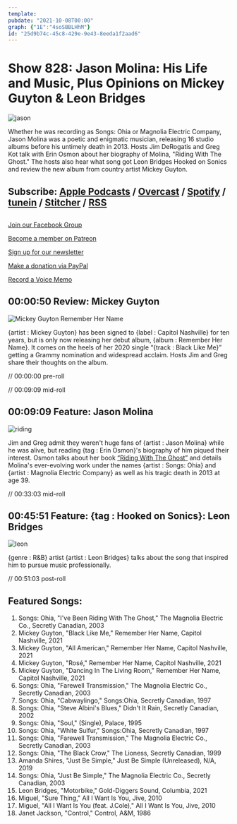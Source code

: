 ```yaml
---
template: 
pubdate: "2021-10-08T00:00"
graph: {"1E":"4soSBBLHhM"}
id: "25d9b74c-45c8-429e-9e43-8eeda1f2aad6"
---
```






# Show 828: Jason Molina: His Life and Music, Plus Opinions on Mickey Guyton & Leon Bridges

![jason](https://static.soundopinions.org/images/2021/jason.jpeg)

Whether he was recording as Songs: Ohia or Magnolia Electric Company, Jason Molina was a poetic and enigmatic musician, releasing 16 studio albums before his untimely death in 2013. Hosts Jim DeRogatis and Greg Kot talk with Erin Osmon about her biography of Molina, "Riding With The Ghost." The hosts also hear what song got Leon Bridges Hooked on Sonics and review the new album from country artist Mickey Guyton. 



## Subscribe: [Apple Podcasts](https://itunes.apple.com/us/podcast/sound-opinions/id94793843) / [Overcast](https://overcast.fm/itunes94793843/sound-opinions) / [Spotify](https://open.spotify.com/show/1kNR8YL7TBrQuRxDdS4wtU) / [tunein](https://tunein.com/podcasts/Music-Podcasts/Sound-Opinions-p60273/) / [Stitcher](http://www.stitcher.com/podcast/sound-opinions) / [RSS](https://feeds.simplecast.com/Nn6fjnB0)



## 

[Join our Facebook Group](https://bit.ly/3sivr9T)

[Become a member on Patreon](https://bit.ly/3slWZvc)

[Sign up for our newsletter](https://bit.ly/3eEvRnG)

[Make a donation via PayPal](https://bit.ly/3dmt9lU)

[Record a Voice Memo](https://bit.ly/2RyD5Ah)



## 00:00:50 Review: Mickey Guyton

![Mickey Guyton Remember Her Name](https://static.soundopinions.org/assets/828/1E5.jpg)

{artist : Mickey Guyton} has been signed to {label : Capitol Nashville} for ten years, but is only now releasing her debut album, {album : Remember Her Name}. It comes on the heels of her 2020 single “{track : Black Like Me}” getting a Grammy nomination and widespread acclaim. Hosts Jim and Greg share their thoughts on the album.

// 00:00:00 pre-roll

// 00:09:09 mid-roll



## 00:09:09 Feature: Jason Molina

![riding](https://static.soundopinions.org/images/2021/riding.jpeg)

Jim and Greg admit they weren't huge fans of {artist : Jason Molina} while he was alive, but reading {tag : Erin Osmon}'s biography of him piqued their interest. Osmon talks about her book [“Riding With The Ghost”](https://bookshop.org/books/jason-molina-riding-with-the-ghost-9781538112182/9781538112182) and details Molina's ever-evolving work under the names {artist : Songs: Ohia} and {artist : Magnolia Electric Company} as well as his tragic death in 2013 at age 39.

// 00:33:03 mid-roll



## 00:45:51 Feature: {tag : Hooked on Sonics}: Leon Bridges

![leon](https://static.soundopinions.org/images/2021/leon.jpeg)

{genre : R&B} artist {artist : Leon Bridges} talks about the song that inspired him to pursue music professionally.

// 00:51:03 post-roll



## Featured Songs:

1. Songs: Ohia, "I've Been Riding With The Ghost," The Magnolia Electric Co., Secretly Canadian, 2003
2. Mickey Guyton, "Black Like Me," Remember Her Name, Capitol Nashville, 2021
3. Mickey Guyton, "All American," Remember Her Name, Capitol Nashville, 2021
4. Mickey Guyton, "Rosé," Remember Her Name, Capitol Nashville, 2021
5. Mickey Guyton, "Dancing In The Living Room," Remember Her Name, Capitol Nashville, 2021
6. Songs: Ohia, "Farewell Transmission," The Magnolia Electric Co., Secretly Canadian, 2003
7. Songs: Ohia, "Cabwaylingo," Songs:Ohia, Secretly Canadian, 1997
8. Songs: Ohia, "Steve Albini's Blues," Didn't It Rain, Secretly Canadian, 2002
9. Songs: Ohia, "Soul," (Single), Palace, 1995
10. Songs: Ohia, "White Sulfur," Songs:Ohia, Secretly Canadian, 1997
11. Songs: Ohia, "Farewell Transmission," The Magnolia Electric Co., Secretly Canadian, 2003
12. Songs: Ohia, "The Black Crow," The Lioness, Secretly Canadian, 1999
13. Amanda Shires, "Just Be Simple," Just Be Simple (Unreleased), N/A, 2019
14. Songs: Ohia, "Just Be Simple," The Magnolia Electric Co., Secretly Canadian, 2003
15. Leon Bridges, "Motorbike," Gold-Diggers Sound, Columbia, 2021
16. Miguel, "Sure Thing," All I Want Is You, Jive, 2010
17. Miguel, "All I Want Is You (feat. J.Cole)," All I Want Is You, Jive, 2010
18. Janet Jackson, "Control," Control, A&M, 1986